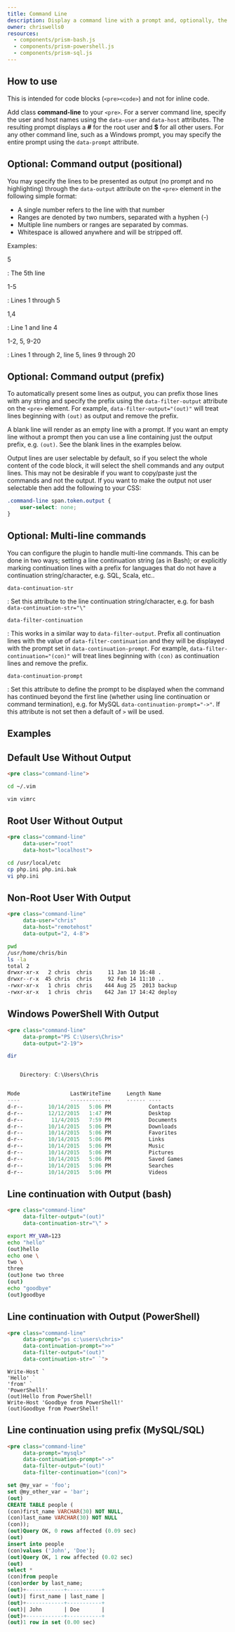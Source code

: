 ```yaml
---
title: Command Line
description: Display a command line with a prompt and, optionally, the output/response from the commands.
owner: chriswells0
resources:
  - components/prism-bash.js
  - components/prism-powershell.js
  - components/prism-sql.js
---
```


<section class="language-markup">

# How to use

This is intended for code blocks (`<pre><code>`) and not for inline code.

Add class **command-line** to your `<pre>`. For a server command line, specify the user and host names using the `data-user` and `data-host` attributes. The resulting prompt displays a **#** for the root user and **$** for all other users. For any other command line, such as a Windows prompt, you may specify the entire prompt using the `data-prompt` attribute.

## Optional: Command output (positional)

You may specify the lines to be presented as output (no prompt and no highlighting) through the `data-output` attribute on the `<pre>` element in the following simple format:

- A single number refers to the line with that number
- Ranges are denoted by two numbers, separated with a hyphen (-)
- Multiple line numbers or ranges are separated by commas.
- Whitespace is allowed anywhere and will be stripped off.

Examples:

5

: The 5th line

1-5

: Lines 1 through 5

1,4

: Line 1 and line 4

1-2, 5, 9-20

: Lines 1 through 2, line 5, lines 9 through 20

## Optional: Command output (prefix)

To automatically present some lines as output, you can prefix those lines with any string and specify the prefix using the `data-filter-output` attribute on the `<pre>` element. For example, `data-filter-output="(out)"` will treat lines beginning with `(out)` as output and remove the prefix.

A blank line will render as an empty line with a prompt. If you want an empty line without a prompt then you can use a line containing just the output prefix, e.g. `(out)`. See the blank lines in the examples below.

Output lines are user selectable by default, so if you select the whole content of the code block, it will select the shell commands and any output lines. This may not be desirable if you want to copy/paste just the commands and not the output. If you want to make the output not user selectable then add the following to your CSS:

```css
.command-line span.token.output {
	user-select: none;
}
```

## Optional: Multi-line commands

You can configure the plugin to handle multi-line commands. This can be done in two ways; setting a line continuation string (as in Bash); or explicitly marking continuation lines with a prefix for languages that do not have a continuation string/character, e.g. SQL, Scala, etc..


`data-continuation-str`

: Set this attribute to the line continuation string/character, e.g. for bash `data-continuation-str="\"`

`data-filter-continuation`

: This works in a similar way to `data-filter-output`. Prefix all continuation lines with the value of `data-filter-continuation` and they will be displayed with the prompt set in `data-continuation-prompt`. For example, `data-filter-continuation="(con)"` will treat lines beginning with `(con)` as continuation lines and remove the prefix.

`data-continuation-prompt`

: Set this attribute to define the prompt to be displayed when the command has continued beyond the first line (whether using line continuation or command termination), e.g. for MySQL `data-continuation-prompt="->"`. If this attribute is not set then a default of `>` will be used.

</section>

<section>

# Examples

## Default Use Without Output

```html
<pre class="command-line">
```

```bash { .command-line }
cd ~/.vim

vim vimrc
```

## Root User Without Output

```html
<pre class="command-line"
     data-user="root"
     data-host="localhost">
```

```bash { .command-line data-user="root" data-host="localhost" }
cd /usr/local/etc
cp php.ini php.ini.bak
vi php.ini
```

## Non-Root User With Output

```html
<pre class="command-line"
     data-user="chris"
     data-host="remotehost"
     data-output="2, 4-8">
```

```bash { .command-line data-user="chris" data-host="remotehost" data-output="2, 4-8" }
pwd
/usr/home/chris/bin
ls -la
total 2
drwxr-xr-x   2 chris  chris     11 Jan 10 16:48 .
drwxr--r-x  45 chris  chris     92 Feb 14 11:10 ..
-rwxr-xr-x   1 chris  chris    444 Aug 25  2013 backup
-rwxr-xr-x   1 chris  chris    642 Jan 17 14:42 deploy
```

## Windows PowerShell With Output

```html
<pre class="command-line"
     data-prompt="PS C:\Users\Chris>"
     data-output="2-19">
```

```powershell { .command-line data-prompt="PS C:\Users\Chris>" data-output="2-19" }
dir


    Directory: C:\Users\Chris


Mode                LastWriteTime     Length Name
----                -------------     ------ ----
d-r--        10/14/2015   5:06 PM            Contacts
d-r--        12/12/2015   1:47 PM            Desktop
d-r--         11/4/2015   7:59 PM            Documents
d-r--        10/14/2015   5:06 PM            Downloads
d-r--        10/14/2015   5:06 PM            Favorites
d-r--        10/14/2015   5:06 PM            Links
d-r--        10/14/2015   5:06 PM            Music
d-r--        10/14/2015   5:06 PM            Pictures
d-r--        10/14/2015   5:06 PM            Saved Games
d-r--        10/14/2015   5:06 PM            Searches
d-r--        10/14/2015   5:06 PM            Videos
```

## Line continuation with Output (bash)

```html
<pre class="command-line"
     data-filter-output="(out)"
     data-continuation-str="\" >
```

```bash { .command-line data-filter-output="(out)" data-continuation-str="\" }
export MY_VAR=123
echo "hello"
(out)hello
echo one \
two \
three
(out)one two three
(out)
echo "goodbye"
(out)goodbye
```

## Line continuation with Output (PowerShell)

```html
<pre class="command-line"
     data-prompt="ps c:\users\chris>"
     data-continuation-prompt=">>"
     data-filter-output="(out)"
     data-continuation-str=" `">
```

<pre class="command-line" data-prompt="ps c:\users\chris>" data-continuation-prompt=">>" data-filter-output="(out)" data-continuation-str=" `"><code class="language-powershell">Write-Host `
'Hello' `
'from' `
'PowerShell!'
(out)Hello from PowerShell!
Write-Host 'Goodbye from PowerShell!'
(out)Goodbye from PowerShell!</code></pre>

## Line continuation using prefix (MySQL/SQL)

```html
<pre class="command-line"
     data-prompt="mysql>"
     data-continuation-prompt="->"
     data-filter-output="(out)"
     data-filter-continuation="(con)">
```

```sql { .command-line data-prompt="mysql>" data-continuation-prompt="->" data-filter-output="(out)" data-filter-continuation="(con)" }
set @my_var = 'foo';
set @my_other_var = 'bar';
(out)
CREATE TABLE people (
(con)first_name VARCHAR(30) NOT NULL,
(con)last_name VARCHAR(30) NOT NULL
(con));
(out)Query OK, 0 rows affected (0.09 sec)
(out)
insert into people
(con)values ('John', 'Doe');
(out)Query OK, 1 row affected (0.02 sec)
(out)
select *
(con)from people
(con)order by last_name;
(out)+------------+-----------+
(out)| first_name | last_name |
(out)+------------+-----------+
(out)| John       | Doe       |
(out)+------------+-----------+
(out)1 row in set (0.00 sec)
```

</section>
